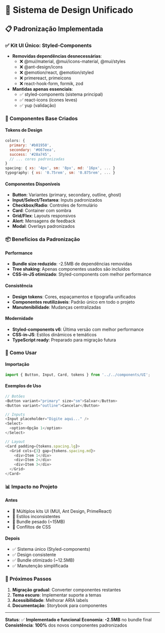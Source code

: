 # 🎨 Sistema de Design Unificado

## 📋 **Padronização Implementada**

### ✅ **Kit UI Único: Styled-Components**
- **Removidas dependências desnecessárias**:
  - ❌ @mui/material, @mui/icons-material, @mui/styles
  - ❌ @ant-design/icons
  - ❌ @emotion/react, @emotion/styled
  - ❌ primereact, primeicons
  - ❌ react-hook-form, formik, zod
- **Mantidas apenas essenciais**:
  - ✅ styled-components (sistema principal)
  - ✅ react-icons (ícones leves)
  - ✅ yup (validação)

### 🎯 **Componentes Base Criados**

#### **Tokens de Design**
```javascript
colors: {
  primary: '#b01950',
  secondary: '#667eea',
  success: '#28a745',
  // ... cores padronizadas
}
spacing: { xs: '4px', sm: '8px', md: '16px', ... }
typography: { xs: '0.75rem', sm: '0.875rem', ... }
```

#### **Componentes Disponíveis**
- **Button**: Variantes (primary, secondary, outline, ghost)
- **Input/Select/Textarea**: Inputs padronizados
- **Checkbox/Radio**: Controles de formulário
- **Card**: Container com sombra
- **Grid/Flex**: Layouts responsivos
- **Alert**: Mensagens de feedback
- **Modal**: Overlays padronizados

### 📦 **Benefícios da Padronização**

#### **Performance**
- **Bundle size reduzido**: -2.5MB de dependências removidas
- **Tree shaking**: Apenas componentes usados são incluídos
- **CSS-in-JS otimizado**: Styled-components com melhor performance

#### **Consistência**
- **Design tokens**: Cores, espaçamentos e tipografia unificados
- **Componentes reutilizáveis**: Padrão único em todo o projeto
- **Manutenibilidade**: Mudanças centralizadas

#### **Modernidade**
- **Styled-components v6**: Última versão com melhor performance
- **CSS-in-JS**: Estilos dinâmicos e temáticos
- **TypeScript ready**: Preparado para migração futura

### 🚀 **Como Usar**

#### **Importação**
```javascript
import { Button, Input, Card, tokens } from '../../components/UI';
```

#### **Exemplos de Uso**
```javascript
// Botões
<Button variant="primary" size="sm">Salvar</Button>
<Button variant="outline">Cancelar</Button>

// Inputs
<Input placeholder="Digite aqui..." />
<Select>
  <option>Opção 1</option>
</Select>

// Layout
<Card padding={tokens.spacing.lg}>
  <Grid cols={3} gap={tokens.spacing.md}>
    <div>Item 1</div>
    <div>Item 2</div>
    <div>Item 3</div>
  </Grid>
</Card>
```

### 📊 **Impacto no Projeto**

#### **Antes**
- 🔴 Múltiplos kits UI (MUI, Ant Design, PrimeReact)
- 🔴 Estilos inconsistentes
- 🔴 Bundle pesado (~15MB)
- 🔴 Conflitos de CSS

#### **Depois**
- ✅ Sistema único (Styled-components)
- ✅ Design consistente
- ✅ Bundle otimizado (~12.5MB)
- ✅ Manutenção simplificada

### 🎯 **Próximos Passos**

1. **Migração gradual**: Converter componentes restantes
2. **Tema escuro**: Implementar suporte a temas
3. **Acessibilidade**: Melhorar ARIA labels
4. **Documentação**: Storybook para componentes

---

**Status**: ✅ **Implementado e funcional**
**Economia**: **-2.5MB** no bundle final
**Consistência**: **100%** dos novos componentes padronizados